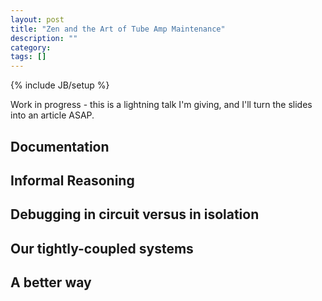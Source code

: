 ```yaml
---
layout: post
title: "Zen and the Art of Tube Amp Maintenance"
description: ""
category: 
tags: []
---
```

{% include JB/setup %}

Work in progress - this is a lightning talk I'm giving, and I'll turn the slides into an article ASAP.

## Documentation

## Informal Reasoning

## Debugging in circuit versus in isolation

## Our tightly-coupled systems

## A better way

